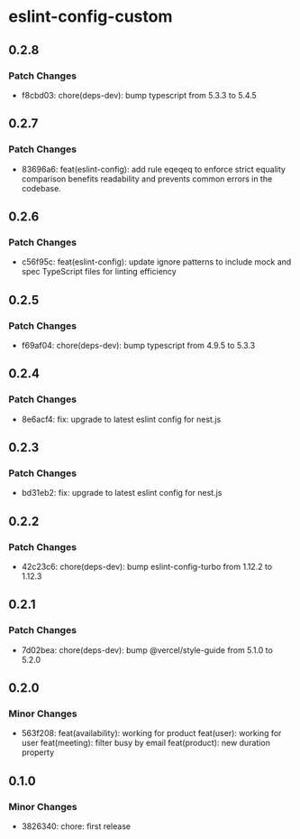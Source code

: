 # eslint-config-custom

## 0.2.8

### Patch Changes

- f8cbd03: chore(deps-dev): bump typescript from 5.3.3 to 5.4.5

## 0.2.7

### Patch Changes

- 83696a6: feat(eslint-config): add rule eqeqeq to enforce strict equality comparison benefits readability and prevents common errors in the codebase.

## 0.2.6

### Patch Changes

- c56f95c: feat(eslint-config): update ignore patterns to include mock and spec TypeScript files for linting efficiency

## 0.2.5

### Patch Changes

- f69af04: chore(deps-dev): bump typescript from 4.9.5 to 5.3.3

## 0.2.4

### Patch Changes

- 8e6acf4: fix: upgrade to latest eslint config for nest.js

## 0.2.3

### Patch Changes

- bd31eb2: fix: upgrade to latest eslint config for nest.js

## 0.2.2

### Patch Changes

- 42c23c6: chore(deps-dev): bump eslint-config-turbo from 1.12.2 to 1.12.3

## 0.2.1

### Patch Changes

- 7d02bea: chore(deps-dev): bump @vercel/style-guide from 5.1.0 to 5.2.0

## 0.2.0

### Minor Changes

- 563f208: feat(availability): working for product
  feat(user): working for user
  feat(meeting): filter busy by email
  feat(product): new duration property

## 0.1.0

### Minor Changes

- 3826340: chore: first release
